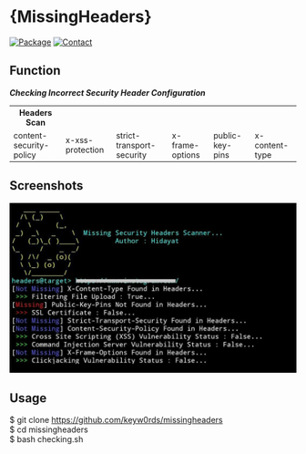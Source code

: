 # {MissingHeaders}
[![Package](https://img.shields.io/badge/Package-cURL-yellow.svg)]()
[![Contact](https://img.shields.io/badge/Instagram-%40mhiidayatt-purple.svg)](https://www.instagram.com/mhiidayatt/) 

Function
----
***Checking Incorrect Security Header Configuration***
<table>
    <tr>
        <th>Headers Scan</th>
    </tr>
    <tr>
        <td>content-security-policy</td>
        <td>x-xss-protection</td>
        <td>strict-transport-security</td>
        <td>x-frame-options</td>
        <td>public-key-pins</td>
        <td>x-content-type</td>
    </tr>
</table>

Screenshots
----
![Screenshot](https://raw.githubusercontent.com/keyw0rds/missingheaders/master/img/img.jpeg)

Usage
----
$ git clone https://github.com/keyw0rds/missingheaders<br />
$ cd missingheaders<br />
$ bash checking.sh<br />


